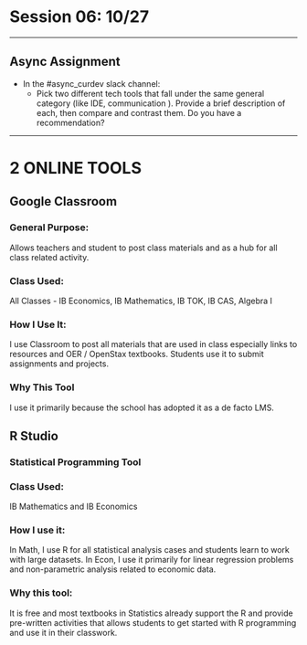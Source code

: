 # Session 06: 10/27
*******
## Async Assignment
* In the \#async_curdev slack channel:
  - Pick two different tech tools that fall under the same general category (like IDE, communication ). Provide a brief description of each, then compare and contrast them. Do you have a recommendation?

****
# 2 ONLINE TOOLS

 ## Google Classroom
### General Purpose:
Allows teachers and student to post class materials and as a hub for all class related activity.

### Class Used:
All Classes - IB Economics, IB Mathematics, IB TOK, IB CAS, Algebra I

### How I Use It:
I use Classroom to post all materials that are used in class especially links to resources and OER / OpenStax textbooks.
Students use it to submit assignments and projects.

### Why This Tool
I use it primarily because the school has adopted it as a de facto LMS. 

## R Studio
### Statistical Programming Tool
### Class Used: 
IB Mathematics and IB Economics

### How I use it:
In Math, I use R for all statistical analysis cases and students learn to work with large datasets.
In Econ, I use it primarily for linear regression problems and non-parametric analysis related to economic data.

### Why this tool:
It is free and most textbooks in Statistics already support the R and provide pre-written activities that allows students to get started with R programming and use it in their classwork.

